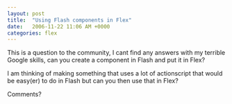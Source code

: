 ```yaml
---
layout: post
title:  "Using Flash components in Flex"
date:   2006-11-22 11:06 AM +0000
categories: flex
---
```

This is a question to the community, I cant find any answers with my terrible Google skills, can you create a component in Flash and put it in Flex?

I am thinking of making something that uses a lot of actionscript that would be easy(er) to do in Flash but can you then use that in Flex?


Comments?